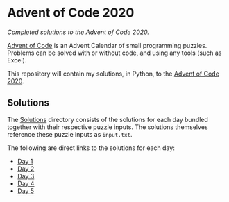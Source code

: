 # Advent of Code 2020
*Completed solutions to the Advent of Code 2020.*

[Advent of Code](https://adventofcode.com/) is an Advent Calendar of small programming puzzles. Problems can be solved with or without code, and using any tools (such as Excel).

This repository will contain my solutions, in Python, to the [Advent of Code 2020](https://adventofcode.com/2020).

## Solutions

The [Solutions](https://github.com/cnguyen-uk/Advent-of-Code-2020/tree/main/Solutions) directory consists of the solutions for each day bundled together with their respective puzzle inputs. The solutions themselves reference these puzzle inputs as `input.txt`.

The following are direct links to the solutions for each day:

- [Day 1](Solutions/Day%201/solution.py)
- [Day 2](Solutions/Day%202/solution.py)
- [Day 3](Solutions/Day%203/solution.py)
- [Day 4](Solutions/Day%204/solution.py)
- [Day 5](Solutions/Day%205/solution.py)
